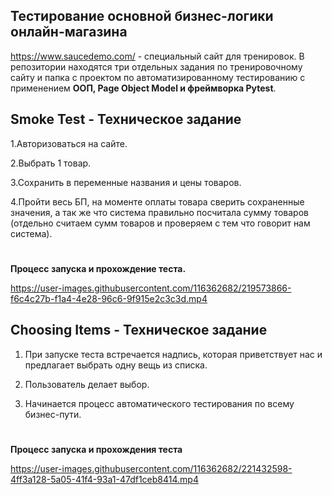 ## Тестирование основной бизнес-логики онлайн-магазина

https://www.saucedemo.com/ - специальный сайт для тренировок. В репозитории находятся три отдельных задания по тренировочному сайту и папка с проектом по автоматизированному тестированию с применением **ООП, Page Object Model и фреймворка Pytest**.

## Smoke Test - Техническое задание

1.Авторизоваться на сайте.

2.Выбрать 1 товар.

3.Сохранить в переменные названия и цены товаров.

4.Пройти весь БП, на моменте оплаты товара сверить сохраненные значения, а так же что система правильно посчитала сумму товаров (отдельно считаем сумм товаров и проверяем с тем что говорит нам система).

#
**Процесс запуска и прохождение теста.**

https://user-images.githubusercontent.com/116362682/219573866-f6c4c27b-f1a4-4e28-96c6-9f915e2c3c3d.mp4


## Choosing Items - Техническое задание 

1. При запуске теста встречается надпись, которая приветствует нас и предлагает выбрать одну вещь из списка. 

2. Пользователь делает выбор.

3. Начинается процесс автоматического тестирования по всему бизнес-пути.

#
**Процесс запуска и прохождения теста**

https://user-images.githubusercontent.com/116362682/221432598-4ff3a128-5a05-41f4-93a1-47df1ceb8414.mp4




